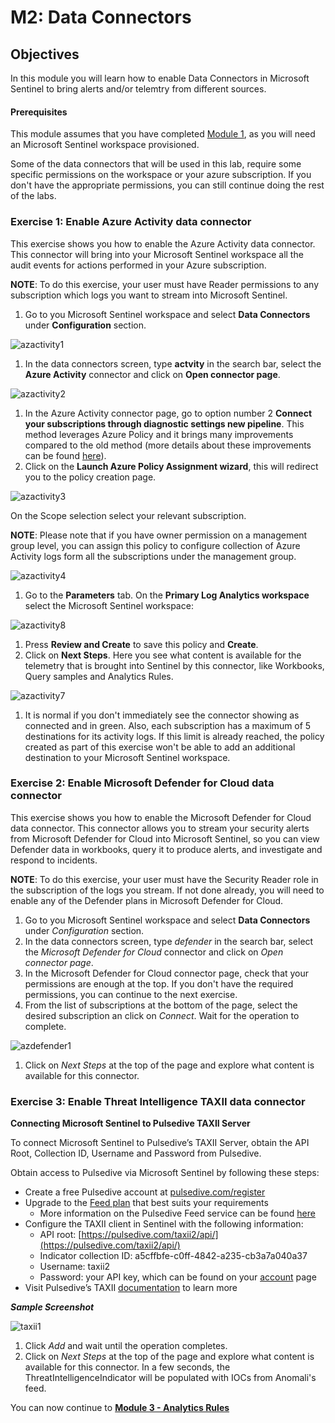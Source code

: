 # M2: Data Connectors

## Objectives

In this module you will learn how to enable Data Connectors in Microsoft Sentinel to bring alerts and/or telemtry from different sources.

#### Prerequisites

This module assumes that you have completed [Module 1](Module-1-Setting-up-the-environment.md), as you will need an Microsoft Sentinel workspace provisioned.

Some of the data connectors that will be used in this lab, require some specific permissions on the workspace or your azure subscription. If you don't have the appropriate permissions, you can still continue doing the rest of the labs.

### Exercise 1: Enable Azure Activity data connector

This exercise shows you how to enable the Azure Activity data connector. This connector will bring into your Microsoft Sentinel workspace all the audit events for actions performed in your Azure subscription.

**NOTE**: To do this exercise, your user must have Reader permissions to any subscription which logs you want to stream into Microsoft Sentinel.

1. Go to you Microsoft Sentinel workspace and select **Data Connectors** under **Configuration** section.

![azactivity1](../Images/azactivity1.png)

1. In the data connectors screen, type **actvity** in the search bar, select the **Azure Activity** connector and click on **Open connector page**.

![azactivity2](../Images/azactivity2.png)

1. In the Azure Activity connector page, go to option number 2 **Connect your subscriptions through diagnostic settings new pipeline**. This method leverages Azure Policy and it brings many improvements compared to the old method (more details about these improvements can be found [here](https://techcommunity.microsoft.com/t5/azure-sentinel/moving-azure-activity-connector-to-an-improved-method/ba-p/2479552)).
2. Click on the **Launch Azure Policy Assignment wizard**, this will redirect you to the policy creation page.

![azactivity3](../Images/azactivity33.png)

On the Scope selection select your relevant subscription.

**NOTE**: Please note that if you have owner permission on a management group level, you can assign this policy to configure collection of Azure Activity logs form all the subscriptions under the management group.

![azactivity4](../Images/m2-activity-scope.png)

1. Go to the **Parameters** tab. On the **Primary Log Analytics workspace** select the Microsoft Sentinel workspace:

![azactivity8](../Images/m2-ws-target-foractivitylogs1.png)

1. Press **Review and Create** to save this policy and **Create**.
2. Click on **Next Steps**. Here you see what content is available for the telemetry that is brought into Sentinel by this connector, like Workbooks, Query samples and Analytics Rules.

![azactivity7](../Images/azactivity7.png)

1. It is normal if you don't immediately see the connector showing as connected and in green. Also, each subscription has a maximum of 5 destinations for its activity logs. If this limit is already reached, the policy created as part of this exercise won't be able to add an additional destination to your Microsoft Sentinel workspace.

### Exercise 2: Enable Microsoft Defender for Cloud data connector

This exercise shows you how to enable the Microsoft Defender for Cloud data connector. This connector allows you to stream your security alerts from Microsoft Defender for Cloud into Microsoft Sentinel, so you can view Defender data in workbooks, query it to produce alerts, and investigate and respond to incidents.

**NOTE**: To do this exercise, your user must have the Security Reader role in the subscription of the logs you stream. If not done already, you will need to enable any of the Defender plans in Microsoft Defender for Cloud.

1. Go to you Microsoft Sentinel workspace and select **Data Connectors** under _Configuration_ section.
2. In the data connectors screen, type _defender_ in the search bar, select the _Microsoft Defender for Cloud_ connector and click on _Open connector page_.
3. In the Microsoft Defender for Cloud connector page, check that your permissions are enough at the top. If you don't have the required permissions, you can continue to the next exercise.
4. From the list of subscriptions at the bottom of the page, select the desired subscription an click on _Connect_. Wait for the operation to complete.

![azdefender1](../Images/azdefender1.png)

1. Click on _Next Steps_ at the top of the page and explore what content is available for this connector.

### Exercise 3: Enable Threat Intelligence TAXII data connector

**Connecting Microsoft Sentinel to Pulsedive TAXII Server**

To connect Microsoft Sentinel to Pulsedive’s TAXII Server, obtain the API Root, Collection ID, Username and Password from Pulsedive.

&#x20;

Obtain access to Pulsedive via Microsoft Sentinel by following these steps:

* Create a free Pulsedive account at [pulsedive.com/register](https://pulsedive.com/register)
* Upgrade to the [Feed plan](https://pulsedive.com/api/taxii) that best suits your requirements
  * More information on the Pulsedive Feed service can be found [here](https://pulsedive.com/about/feed)
* Configure the TAXII client in Sentinel with the following information:
  * API root: [https://pulsedive.com/taxii2/api/](https://pulsedive.com/taxii2/api/)
  * Indicator collection ID: a5cffbfe-c0ff-4842-a235-cb3a7a040a37
  * Username: taxii2
  * Password: your API key, which can be found on your [account](https://pulsedive.com/account) page
* Visit Pulsedive’s TAXII [documentation](https://pulsedive.com/api/taxii) to learn more

_**Sample Screenshot**_

![taxii1](../Images/taxii11.png)

1. Click _Add_ and wait until the operation completes.
2. Click on _Next Steps_ at the top of the page and explore what content is available for this connector. In a few seconds, the ThreatIntelligenceIndicator will be populated with IOCs from Anomali's feed.

You can now continue to [**Module 3 - Analytics Rules**](broken-reference)
